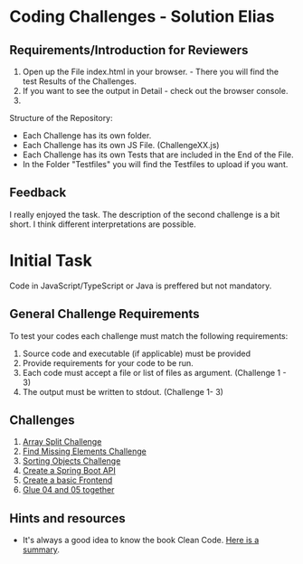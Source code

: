 # Coding Challenges - Solution Elias

## Requirements/Introduction for Reviewers
1. Open up the File index.html in your browser. - There you will find the test Results of the Challenges.
2. If you want to see the output in Detail - check out the browser console.
3. 

Structure of the Repository:
* Each Challenge has its own folder.
* Each Challenge has its own JS File. (ChallengeXX.js)
* Each Challenge has its own Tests that are included in the End of the File.
* In the Folder "Testfiles" you will find the Testfiles to upload if you want.

## Feedback
I really enjoyed the task. The description of the second challenge is a bit short. I think different interpretations are possible.


# Initial Task

Code in JavaScript/TypeScript or Java is preffered but not mandatory.

## General Challenge Requirements
To test your codes each challenge must match the following requirements:
1. Source code and executable (if applicable) must be provided
2. Provide requirements for your code to be run.
3. Each code must accept a file or list of files as argument. (Challenge 1 - 3)
4. The output must be written to stdout. (Challenge 1- 3)

## Challenges
1. [Array Split Challenge](./01-array-split/)
2. [Find Missing Elements Challenge](./02-missing-elements/)
3. [Sorting Objects Challenge](./03-sorting-objects/)
4. [Create a Spring Boot API](./04-create-a-spring-boot-api)
5. [Create a basic Frontend](./05-create-a-basic-frontend)
6. [Glue 04 and 05 together](./06-glue-04-and-05-together)

## Hints and resources
* It's always a good idea to know the book Clean Code. [Here is a summary](./docs/CleanCodeSummary.md).
